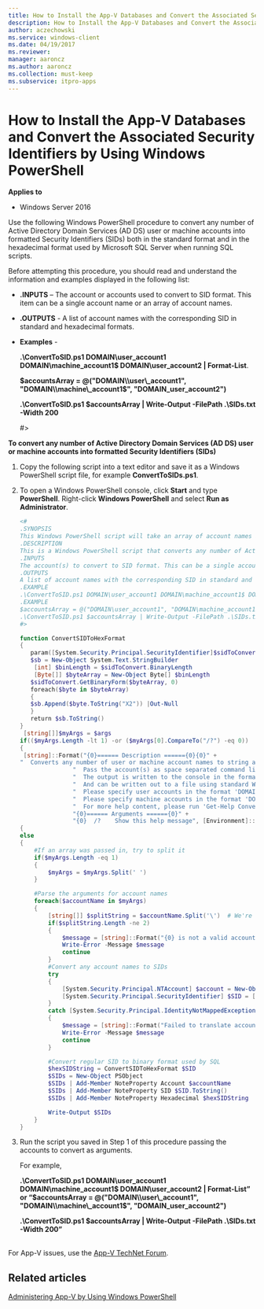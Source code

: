 ```yaml
---
title: How to Install the App-V Databases and Convert the Associated Security Identifiers by Using Windows PowerShell (Windows 10/11)
description: How to Install the App-V Databases and Convert the Associated Security Identifiers by Using Windows PowerShell
author: aczechowski
ms.service: windows-client
ms.date: 04/19/2017
ms.reviewer: 
manager: aaroncz
ms.author: aaroncz
ms.collection: must-keep
ms.subservice: itpro-apps
---
```



# How to Install the App-V Databases and Convert the Associated Security Identifiers by Using Windows PowerShell

**Applies to**
-   Windows Server 2016

Use the following Windows PowerShell procedure to convert any number of Active Directory Domain Services (AD DS) user or machine accounts into formatted Security Identifiers (SIDs) both in the standard format and in the hexadecimal format used by Microsoft SQL Server when running SQL scripts.

Before attempting this procedure, you should read and understand the information and examples displayed in the following list:

-   **.INPUTS** – The account or accounts used to convert to SID format. This item can be a single account name or an array of account names.

-   **.OUTPUTS** - A list of account names with the corresponding SID in standard and hexadecimal formats.

-   **Examples** -

    **.\\ConvertToSID.ps1 DOMAIN\\user\_account1 DOMAIN\\machine\_account1$ DOMAIN\\user\_account2 | Format-List**.

    **$accountsArray = @("DOMAIN\\user\_account1", "DOMAIN\\machine\_account1$", "DOMAIN\_user\_account2")**

    **.\\ConvertToSID.ps1 $accountsArray | Write-Output -FilePath .\\SIDs.txt -Width 200**

    \#&gt;

**To convert any number of Active Directory Domain Services (AD DS) user or machine accounts into formatted Security Identifiers (SIDs)**

1.  Copy the following script into a text editor and save it as a Windows PowerShell script file, for example **ConvertToSIDs.ps1**.

2.  To open a Windows PowerShell console, click **Start** and type **PowerShell**. Right-click **Windows PowerShell** and select **Run as Administrator**.

    ```powershell
    <#
    .SYNOPSIS
    This Windows PowerShell script will take an array of account names and try to convert each of them to the corresponding SID in standard and hexadecimal formats.
    .DESCRIPTION
    This is a Windows PowerShell script that converts any number of Active Directory (AD) user or machine accounts into formatted Security Identifiers (SIDs) both in the standard format and in the hexadecimal format used by SQL server when running SQL scripts.
    .INPUTS
    The account(s) to convert to SID format. This can be a single account name or an array of account names. Please see examples below.
    .OUTPUTS
    A list of account names with the corresponding SID in standard and hexadecimal formats
    .EXAMPLE
    .\ConvertToSID.ps1 DOMAIN\user_account1 DOMAIN\machine_account1$ DOMAIN\user_account2 | Format-List
    .EXAMPLE
    $accountsArray = @("DOMAIN\user_account1", "DOMAIN\machine_account1$", "DOMAIN_user_account2")
    .\ConvertToSID.ps1 $accountsArray | Write-Output -FilePath .\SIDs.txt -Width 200
    #>

    function ConvertSIDToHexFormat
    {
       param([System.Security.Principal.SecurityIdentifier]$sidToConvert)
       $sb = New-Object System.Text.StringBuilder
        [int] $binLength = $sidToConvert.BinaryLength
        [Byte[]] $byteArray = New-Object Byte[] $binLength
       $sidToConvert.GetBinaryForm($byteArray, 0)
       foreach($byte in $byteArray)
       {
       $sb.Append($byte.ToString("X2")) |Out-Null
       }
       return $sb.ToString()
    }
     [string[]]$myArgs = $args
    if(($myArgs.Length -lt 1) -or ($myArgs[0].CompareTo("/?") -eq 0))
    {
     [string]::Format("{0}====== Description ======{0}{0}" +
    "  Converts any number of user or machine account names to string and hexadecimal SIDs.{0}" +
                   "  Pass the account(s) as space separated command line parameters. (For example 'ConvertToSID.exe DOMAIN\\Account1 DOMAIN\\Account2 ...'){0}" +
                   "  The output is written to the console in the format 'Account name    SID as string   SID as hexadecimal'{0}" +
                   "  And can be written out to a file using standard Windows PowerShell redirection{0}" +
                   "  Please specify user accounts in the format 'DOMAIN\username'{0}" + 
                   "  Please specify machine accounts in the format 'DOMAIN\machinename$'{0}" +
                   "  For more help content, please run 'Get-Help ConvertToSID.ps1'{0}" + 
                   "{0}====== Arguments ======{0}" +
                   "{0}  /?    Show this help message", [Environment]::NewLine) 
    {
    else
    {  
        #If an array was passed in, try to split it
        if($myArgs.Length -eq 1)
        {
            $myArgs = $myArgs.Split(' ')
        }

        #Parse the arguments for account names
        foreach($accountName in $myArgs)
        {    
            [string[]] $splitString = $accountName.Split('\')  # We're looking for the format "DOMAIN\Account" so anything that does not match, we reject
            if($splitString.Length -ne 2)
            {
                $message = [string]::Format("{0} is not a valid account name. Expected format 'Domain\username' for user accounts or 'DOMAIN\machinename$' for machine accounts.", $accountName)
                Write-Error -Message $message
                continue
            }
            #Convert any account names to SIDs
            try
            {
                [System.Security.Principal.NTAccount] $account = New-Object System.Security.Principal.NTAccount($splitString[0], $splitString[1])
                [System.Security.Principal.SecurityIdentifier] $SID = [System.Security.Principal.SecurityIdentifier]($account.Translate([System.Security.Principal.SecurityIdentifier]))
            }
            catch [System.Security.Principal.IdentityNotMappedException]
            {
                $message = [string]::Format("Failed to translate account object '{0}' to a SID. Please verify that this is a valid user or machine account.", $account.ToString())
                Write-Error -Message $message
                continue
            }

            #Convert regular SID to binary format used by SQL
            $hexSIDString = ConvertSIDToHexFormat $SID
            $SIDs = New-Object PSObject
            $SIDs | Add-Member NoteProperty Account $accountName
            $SIDs | Add-Member NoteProperty SID $SID.ToString()
            $SIDs | Add-Member NoteProperty Hexadecimal $hexSIDString

            Write-Output $SIDs
        }
    }
    ```

3.  Run the script you saved in Step 1 of this procedure passing the accounts to convert as arguments.

    For example,

    **.\\ConvertToSID.ps1 DOMAIN\\user\_account1 DOMAIN\\machine\_account1$ DOMAIN\\user\_account2 | Format-List” or “$accountsArray = @("DOMAIN\\user\_account1", "DOMAIN\\machine\_account1$", "DOMAIN\_user\_account2")**

    **.\\ConvertToSID.ps1 $accountsArray | Write-Output -FilePath .\\SIDs.txt -Width 200”**



<br>For App-V issues, use the [App-V TechNet Forum](https://social.technet.microsoft.com/Forums/en-US/home?forum=mdopappv).

## Related articles

[Administering App-V by Using Windows PowerShell](appv-administering-appv-with-powershell.md)
